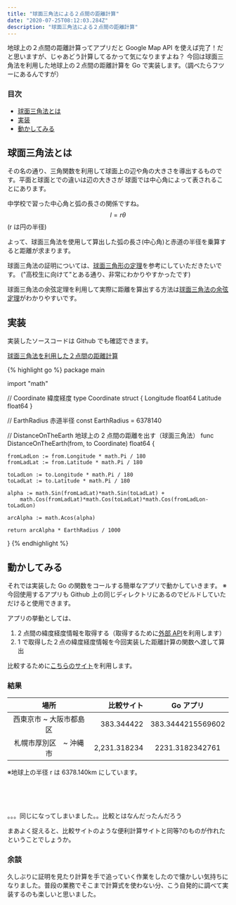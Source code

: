 ```yaml
---
title: "球面三角法による２点間の距離計算"
date: "2020-07-25T08:12:03.284Z"
description: "球面三角法による２点間の距離計算"
---
```


地球上の２点間の距離計算ってアプリだと Google Map API を使えば完了！だと思いますが、じゃあどう計算してるかって気になりますよね？
今回は球面三角法を利用した地球上の２点間の距離計算を Go で実装します。（調べたらフツーにあるんですが）

### 目次

- [球面三角法とは](#球面三角法とは)
- [実装](#実装)
- [動かしてみる](#動かしてみる)

## 球面三角法とは

その名の通り、三角関数を利用して球面上の辺や角の大きさを導出するものです。平面と球面とでの違いは辺の大きさが
球面では中心角によって表されることにあります。

中学校で習った中心角と弧の長さの関係ですね。 $$ l = r\theta $$ (r は円の半径)

よって、球面三角法を使用して算出した弧の長さ(中心角)と赤道の半径を乗算すると距離が求まります。

球面三角法の証明については、[球面三角形の定理][球面三角形の定理]を参考にしていただきたいです。
("高校生に向けて"とある通り、非常にわかりやすかったです)

球面三角法の余弦定理を利用して実際に距離を算出する方法は[球面三角法の余弦定理][球面三角法の余弦定理]がわかりやすいです。

## 実装

実装したソースコードは Github でも確認できます。

[球面三角法を利用した２点間の距離計算][球面三角法を利用した２点間の距離計算]

{% highlight go %}
package main

import "math"

// Coordinate 緯度経度
type Coordinate struct {
Longitude float64
Latitude float64
}

// EarthRadius 赤道半径
const EarthRadius = 6378140

// DistanceOnTheEarth 地球上の 2 点間の距離を出す（球面三角法）
func DistanceOnTheEarth(from, to Coordinate) float64 {

    fromLadLon := from.Longitude * math.Pi / 180
    fromLadLat := from.Latitude * math.Pi / 180

    toLadLon := to.Longitude * math.Pi / 180
    toLadLat := to.Latitude * math.Pi / 180

    alpha := math.Sin(fromLadLat)*math.Sin(toLadLat) +
    	math.Cos(fromLadLat)*math.Cos(toLadLat)*math.Cos(fromLadLon-toLadLon)

    arcAlpha := math.Acos(alpha)

    return arcAlpha * EarthRadius / 1000

}
{% endhighlight %}

## 動かしてみる

それでは実装した Go の関数をコールする簡単なアプリで動かしていきます。
※今回使用するアプリも Github 上の同じディレクトリにあるのでビルドしていただけると使用できます。

アプリの挙動としては、

1. 2 点間の緯度経度情報を取得する（取得するために[外部 API][緯度経度]を利用します）
2. 1 で取得した２点の緯度経度情報を今回実装した距離計算の関数へ渡して算出

比較するために[こちらのサイト][keisan]を利用します。

### 結果

|          場所           |   比較サイト |     Go アプリ     |
| :---------------------: | -----------: | :---------------: |
| 西東京市 ~ 大阪市都島区 |   383.344422 | 383.3444215569602 |
| 札幌市厚別区　~ 沖縄市  | 2,231.318234 |  2231.3182342761  |

※地球上の半径 r は 6378.140km にしています。

<br>
<br>
<br>

。。。同じになってしまいました。。比較とはなんだったんだろう

まあよく捉えると、比較サイトのような便利計算サイトと同等?のものが作れたということでしょうか。

### 余談

久しぶりに証明を見たり計算を手で追っていく作業をしたので懐かしい気持ちになりました。普段の業務でそこまで計算式を使わない分、こう自発的に調べて実装するのも楽しいと思いました。

[球面三角形の定理]: http://horibe.jp/PDFBOX/SphericalTriangles.pdf
[球面三角法の余弦定理]: https://qiita.com/port-development/items/eea3a0a225be47db0fd4#%E7%90%83%E9%9D%A2%E4%B8%89%E8%A7%92%E6%B3%95%E3%81%AE%E4%BD%99%E5%BC%A6%E5%AE%9A%E7%90%86
[球面三角法を利用した２点間の距離計算]: https://github.com/uh-zz/traning/tree/master/algorithm/distance
[keisan]: https://keisan.casio.jp/exec/system/1257670779
[緯度経度]: http://geoapi.heartrails.com/api.html
